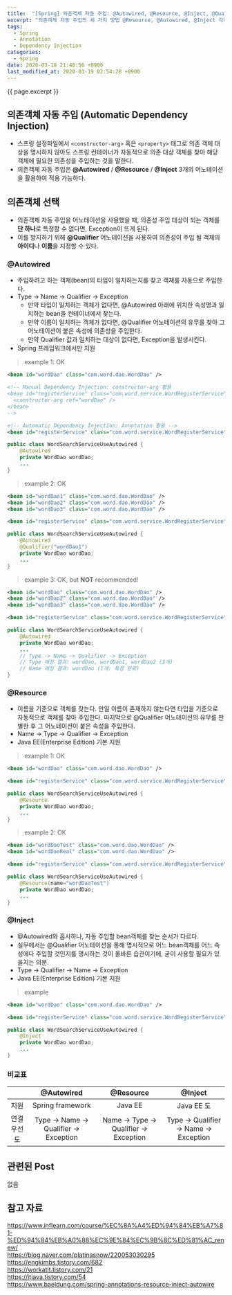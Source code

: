 ```yaml
---
title:  "[Spring] 의존객체 자동 주입: @Autowired, @Resource, @Inject, @Qualifier"
excerpt: "의존객체 자동 주입의 세 가지 방법 @Resource, @Autowired, @Inject 각각의 차이점을 비교 후 정리하였으며, 의존객체 선택법 @Qualifier 에 대한 설명도 추가하였다."
tags:
  - Spring
  - Annotation
  - Dependency Injection
categories:
  - Spring
date: 2020-03-18 21:40:56 +0900
last_modified_at: 2020-03-19 02:54:28 +0900
---
```

{{ page.excerpt }}

## 의존객체 자동 주입 (Automatic Dependency Injection)

- 스프링 설정파일에서 `<constructor-arg>` 혹은 `<property>` 태그로 의존 객체 대상을 명시하지 않아도 스프링 컨테이너가 자동적으로 의존 대상 객체를 찾아 해당 객체에 필요한 의존성을 주입하는 것을 말한다.
- 의존객체 자동 주입은 **@Autowired** / **@Resource** / **@Inject** 3개의 어노테이션을 활용하여 적용 가능하다.

## 의존객체 선택

- 의존객체 자동 주입을 어노테이션을 사용했을 때, 의존성 주입 대상이 되는 객체를 **단 하나**로 특정할 수 없다면, Exception이 뜨게 된다.
- 이를 방지하기 위해 **@Qualifier** 어노테이션을 사용하여 의존성이 주입 될 객체의 **아이디**나 **이름**을 지정할 수 있다.

### @Autowired

- 주입하려고 하는 객체(bean)의 타입이 일치하는지를 찾고 객체를 자동으로 주입한다.
- Type -> Name -> Qualifier -> Exception
  - 만약 타입이 일치하는 객체가 없다면, @Autowired 아래에 위치한 속성명과 일치하는 bean을 컨테이너에서 찾는다. 
  - 만약 이름이 일치하는 객체가 없다면, @Qualifier 어노테이션의 유무를 찾아 그 어노테이션이 붙은 속성에 의존성을 주입한다.
  - 만약 Qualifier 값과 일치하는 대상이 없다면, Exception을 발생시킨다.
- Spring 프레임워크에서만 지원

> example 1: OK

```xml
<bean id="wordDao" class="com.word.dao.WordDao" />

<!-- Manual Dependency Injection: constructor-arg 활용
<bean id="registerService" class="com.word.service.WordRegisterService">
  <constructor-arg ref="wordDao" />
</bean> 
-->

<!-- Automatic Dependency Injection: Annotation 활용 -->
<bean id="registerService" class="com.word.service.WordRegisterService" />
```

```java
public class WordSearchServiceUseAutowired {
    @Autowired
    private WordDao wordDao;
    ...
}
```

> example 2: OK

```xml
<bean id="wordDao1" class="com.word.dao.WordDao" />
<bean id="wordDao2" class="com.word.dao.WordDao" />
<bean id="wordDao3" class="com.word.dao.WordDao" />

<bean id="registerService" class="com.word.service.WordRegisterService" />
```

```java
public class WordSearchServiceUseAutowired {
    @Autowired
    @Qualifier("wordDao1")
    private WordDao wordDao;
    ...
}
```

> example 3: OK, but **NOT** recommended!

```xml
<bean id="wordDao" class="com.word.dao.WordDao" />
<bean id="wordDao2" class="com.word.dao.WordDao" />
<bean id="wordDao3" class="com.word.dao.WordDao" />

<bean id="registerService" class="com.word.service.WordRegisterService" />
```

```java
public class WordSearchServiceUseAutowired {
    @Autowired
    private WordDao wordDao;
    ...
    // Type -> Name -> Qualifier -> Exception
    // Type 매칭 결과: wordDao, wordDao1, wordDao2 (3개)
    // Name 매칭 결과: wordDao (1개: 특정 완료)
}
```

### @Resource

- 이름을 기준으로 객체를 찾는다. 만일 이름이 존재하지 않는다면 타입을 기준으로 자동적으로 객체를 찾아 주입한다. 마지막으로 @Qualifier 어노테이션의 유무를 판별한 후 그 어노테이션이 붙은 속성을 주입한다.
- Name -> Type -> Qualifier -> Exception
- Java EE(Enterprise Edition) 기본 지원

> example 1: OK

```xml
<bean id="wordDao" class="com.word.dao.WordDao" />

<bean id="registerService" class="com.word.service.WordRegisterService" />
```

```java
public class WordSearchServiceUseAutowired {
    @Resource
    private WordDao wordDao;
    ...
}
```

> example 2: OK

```xml
<bean id="wordDaoTest" class="com.word.dao.WordDao" />
<bean id="wordDaoReal" class="com.word.dao.WordDao" />

<bean id="registerService" class="com.word.service.WordRegisterService" />
```

```java
public class WordSearchServiceUseAutowired {
    @Resource(name="wordDaoTest")
    private WordDao wordDao;
    ...
}
```

### @Inject

- @Autowired와 흡사하나, 자동 주입할 bean객체를 찾는 순서가 다르다.
- 실무에서는 @Qualifier 어노테이션을 통해 명시적으로 어느 bean객체를 어느 속성에다 주입할 것인지를 명시하는 것이 올바른 습관이기에, 굳이 사용할 필요가 있을지는 의문.
- Type -> Qualifier -> Name -> Exception
- Java EE(Enterprise Edition) 기본 지원

> example

```xml
<bean id="wordDao" class="com.word.dao.WordDao" />

<bean id="registerService" class="com.word.service.WordRegisterService" />
```

```java
public class WordSearchServiceUseAutowired {
    @Inject
    private WordDao wordDao;
    ...
}
```

### 비교표

|             |               @Autowired               |               @Resource                |                @Inject                 |
| :---------: | :------------------------------------: | :------------------------------------: | :------------------------------------: |
|    지원     |            Spring framework            |                Java EE                 |          Java EE          도           |
| 연결 우선도 | Type -> Name -> Qualifier -> Exception | Name -> Type -> Qualifier -> Exception | Type -> Qualifier -> Name -> Exception |

## 관련된 Post

없음

## 참고 자료

<https://www.inflearn.com/course/%EC%8A%A4%ED%94%84%EB%A7%81-%ED%94%84%EB%A0%88%EC%9E%84%EC%9B%8C%ED%81%AC_renew/>  
<https://blog.naver.com/platinasnow/220053030295>  
<https://engkimbs.tistory.com/682>  
<https://workatit.tistory.com/21>  
<https://itjava.tistory.com/54>  
<https://www.baeldung.com/spring-annotations-resource-inject-autowire>
